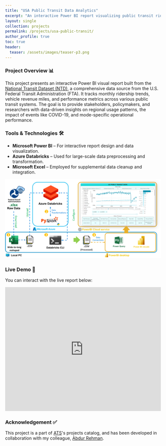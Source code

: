 ```yaml
---
title: "USA Public Transit Data Analytics"
excerpt: "An interactive Power BI report visualizing public transit ridership trends across the USA."
layout: single
collection: projects
permalink: /projects/usa-public-transit/
author_profile: true
toc: true
header:
  teaser: /assets/images/teaser-p3.png
---
```


### Project Overview 📊
This project presents an interactive Power BI visual report built from the [National Transit Dataset (NTD)](https://www.transit.dot.gov/ntd), a comprehensive data source from the U.S. Federal Transit Administration (FTA). It tracks monthly ridership trends, vehicle revenue miles, and performance metrics across various public transit systems. The goal is to provide stakeholders, policymakers, and researchers with data-driven insights on regional usage patterns, the impact of events like COVID-19, and mode-specific operational performance.

### Tools & Technologies 🛠
- **Microsoft Power BI** – For interactive report design and data visualization.
- **Azure Databricks** – Used for large-scale data preprocessing and transformation.
- **Microsoft Excel** – Employed for supplemental data cleanup and integration.

![USA National Transit Data - Workflow](/assets/images/workflow-p3.png)

### Live Demo 🔗
You can interact with the live report below:

<iframe title="US Transit Data" width="100%" height="400" src="https://app.powerbi.com/view?r=eyJrIjoiNjY1Zjg5ZTQtYzkzMC00NTlmLWI1YjItNDVmMDg0ZmRlODE4IiwidCI6IjQxOWY3MTFlLTE2NDktNDA0Mi05YmIxLWRiNTc2ODk0ZDFhOSJ9" frameborder="0" allowFullScreen="true"></iframe>

### Acknowledgement ✅
This project is a part of [ATS](https://www.atsailab.com/)'s projects catalog, and has been developed in collaboration with my colleague, [Abdur Rehman](https://www.linkedin.com/in/abdur-mani-rehman).
